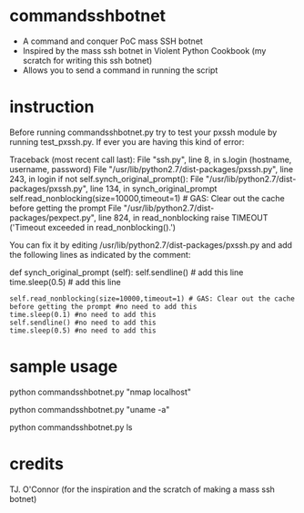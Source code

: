 commandsshbotnet
================

- A command and conquer PoC mass SSH botnet
- Inspired by the mass ssh botnet in Violent Python Cookbook (my scratch for writing this ssh botnet)
- Allows you to send a command in running the script

instruction
===========
Before running commandsshbotnet.py try to test your pxssh module by running test_pxssh.py. If ever you are having this kind of error:

Traceback (most recent call last):
  File "ssh.py", line 8, in <module>
    s.login (hostname, username, password)
  File "/usr/lib/python2.7/dist-packages/pxssh.py", line 243, in login
    if not self.synch_original_prompt():
  File "/usr/lib/python2.7/dist-packages/pxssh.py", line 134, in synch_original_prompt
    self.read_nonblocking(size=10000,timeout=1) # GAS: Clear out the cache before getting the prompt
  File "/usr/lib/python2.7/dist-packages/pexpect.py", line 824, in read_nonblocking
    raise TIMEOUT ('Timeout exceeded in read_nonblocking().')

You can fix it by editing /usr/lib/python2.7/dist-packages/pxssh.py and add the following lines as indicated by the comment:

def synch_original_prompt (self):
    self.sendline()     # add this line
    time.sleep(0.5)    # add this line
    
    self.read_nonblocking(size=10000,timeout=1) # GAS: Clear out the cache before getting the prompt #no need to add this
    time.sleep(0.1) #no need to add this
    self.sendline() #no need to add this
    time.sleep(0.5) #no need to add this

sample usage
============
python commandsshbotnet.py "nmap localhost"

python commandsshbotnet.py "uname -a"

python commandsshbotnet.py ls

credits
=======
TJ. O'Connor (for the inspiration and the scratch of making a mass ssh botnet)

